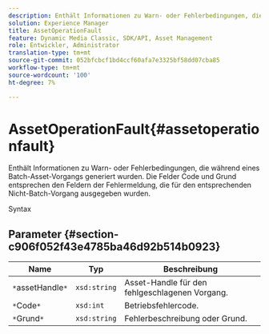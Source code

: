 ```yaml
---
description: Enthält Informationen zu Warn- oder Fehlerbedingungen, die während eines Batch-Asset-Vorgangs generiert wurden. Die Felder Code und Grund entsprechen den Feldern der Fehlermeldung, die für den entsprechenden Nicht-Batch-Vorgang ausgegeben wurden.
solution: Experience Manager
title: AssetOperationFault
feature: Dynamic Media Classic, SDK/API, Asset Management
role: Entwickler, Administrator
translation-type: tm+mt
source-git-commit: 052bfcbcf1bd4ccf60afa7e3325bf58dd07cba85
workflow-type: tm+mt
source-wordcount: '100'
ht-degree: 7%

---
```



# AssetOperationFault{#assetoperationfault}

Enthält Informationen zu Warn- oder Fehlerbedingungen, die während eines Batch-Asset-Vorgangs generiert wurden. Die Felder Code und Grund entsprechen den Feldern der Fehlermeldung, die für den entsprechenden Nicht-Batch-Vorgang ausgegeben wurden.

Syntax

## Parameter {#section-c906f052f43e4785ba46d92b514b0923}

| Name | Typ | Beschreibung |
|---|---|---|
| `*`assetHandle`*` | `xsd:string` | Asset-Handle für den fehlgeschlagenen Vorgang. |
| `*`Code`*` | `xsd:int` | Betriebsfehlercode. |
| `*`Grund`*` | `xsd:string` | Fehlerbeschreibung oder Grund. |

